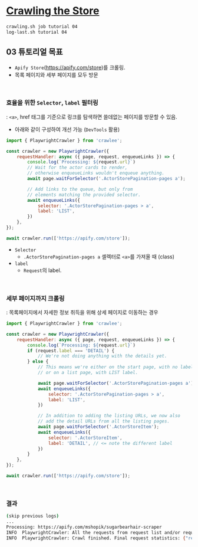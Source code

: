 # [Crawling the Store](https://crawlee.dev/docs/introduction/crawling)

```sh
crawling.sh job tutorial 04
log-last.sh tutorial 04
```

## 03 튜토리얼 목표

- `Apify Store`(https://apify.com/store)를 크롤링.
- 목록 페이지와 세부 페이지를 모두 방문

<br>

### 효율을 위한 `Selector`, `label` 필터링

: `<a>`, href 태그를 기준으로 링크를 탐색하면 쓸데없는 페이지를 방문할 수 있음.

- 아래와 같이 구성하여 개선 가능 (`DevTools` 활용)

```js
import { PlaywrightCrawler } from 'crawlee';

const crawler = new PlaywrightCrawler({
    requestHandler: async ({ page, request, enqueueLinks }) => {
        console.log(`Processing: ${request.url}`)
        // Wait for the actor cards to render,
        // otherwise enqueueLinks wouldn't enqueue anything.
        await page.waitForSelector('.ActorStorePagination-pages a');

        // Add links to the queue, but only from
        // elements matching the provided selector.
        await enqueueLinks({
            selector: '.ActorStorePagination-pages > a',
            label: 'LIST',
        })
    },
});

await crawler.run(['https://apify.com/store']);
```

- `Selector`
  - `.ActorStorePagination-pages a` 셀렉터로 `<a>`를 가져올 때 (class)
- `label`
  - `Request`의 label.

<br>

### 세부 페이지까지 크롤링

: 목록페이지에서 자세한 정보 취득을 위해 상세 페이지로 이동하는 경우

```js
import { PlaywrightCrawler } from 'crawlee';

const crawler = new PlaywrightCrawler({
    requestHandler: async ({ page, request, enqueueLinks }) => {
        console.log(`Processing: ${request.url}`)
        if (request.label === 'DETAIL') {
            // We're not doing anything with the details yet.
        } else {
            // This means we're either on the start page, with no label,
            // or on a list page, with LIST label.

            await page.waitForSelector('.ActorStorePagination-pages a');
            await enqueueLinks({
                selector: '.ActorStorePagination-pages > a',
                label: 'LIST',
            })

            // In addition to adding the listing URLs, we now also
            // add the detail URLs from all the listing pages.
            await page.waitForSelector('.ActorStoreItem');
            await enqueueLinks({
                selector: '.ActorStoreItem',
                label: 'DETAIL', // <= note the different label
            })
        }
    },
});

await crawler.run(['https://apify.com/store']);
```

<br>

### 결과

```sh
(skip previous logs)
...
Processing: https://apify.com/mshopik/sugarbearhair-scraper
INFO  PlaywrightCrawler: All the requests from request list and/or request queue have been processed, the crawler will shut down.
INFO  PlaywrightCrawler: Crawl finished. Final request statistics: {"requestsFinished":1027,"requestsFailed":0,"retryHistogram":[1024,3],"requestAvgFailedDurationMillis":null,"requestAvgFinishedDurationMillis":27114,"requestsFinishedPerMinute":66,"requestsFailedPerMinute":0,"requestTotalDurationMillis":27846409,"requestsTotal":1027,"crawlerRuntimeMillis":929597}
```

